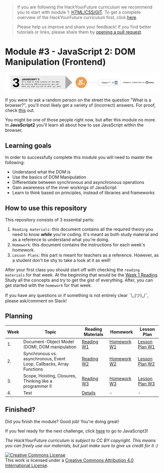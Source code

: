 > If you are following the HackYourFuture curriculum we recommend you to start with module 1: [HTML/CSS/GIT](https://github.com/HackYourFuture/HTML-CSS). To get a complete overview of the HackYourFuture curriculum first, click [here](https://github.com/HackYourFuture/curriculum).

> Please help us improve and share your feedback! If you find better tutorials or links, please share them by [opening a pull request](https://github.com/HackYourFuture/JavaScript1/pulls).

# Module #3 - JavaScript 2: DOM Manipulation (Frontend)

![JavaScript2](./assets/javascript2.png)

If you were to ask a random person on the street the question "What is a browser?", you'll most likely get a variety of (incorrect) answers. For proof, check [this](https://www.youtube.com/watch?v=o4MwTvtyrUQ) out.

You might be one of those people right now, but after this module no more. In **JavaScript2** you'll learn all about how to use JavaScript within the browser.

## Learning goals

In order to successfully complete this module you will need to master the following:

- Understand what the DOM is
- Use the basics of DOM Manipulation
- Differentiate between synchronous and asynchronous operations
- Gain awareness of the inner workings of JavaScript
- Learn to think based on principles, instead of libraries and frameworks

## How to use this repository

This repository consists of 3 essential parts:

1. `Reading materials`: this document contains all the required theory you need to know _**while**_ you're coding. It's meant as both study material and as a reference to understand what you're doing.
2. `Homework`: this document contains the instructions for each week's homework.
3. `Lesson Plans`: this part is meant for teachers as a reference. However, as a student don't be shy to take a look at it as well!

After your first class you should start off with checking the `reading materials` for that week. At the beginning that would be the [Week 1 Reading](/Week1/README.md). Study all the concepts and try to get the gist of everything. After, you can get started with the `homework` for that week.

If you have any questions or if something is not entirely clear ¯\\\_(ツ)\_/¯, please ask/comment on Slack!

## Planning

| Week | Topic                                                                | Reading Materials              | Homework                        | Lesson Plan                            |
| ---- | -------------------------------------------------------------------- | ------------------------------ | ------------------------------- | -------------------------------------- |
| 1.   | Document-Object Model (DOM), DOM manipulation                        | [Reading W1](/Week1/README.md) | [Homework W1](/Week1/MAKEME.md) | [Lesson Plan W1](/Week1/LESSONPLAN.md) |
| 2.   | Synchronous vs. asynchronous, Event Loop, Callbacks, Array Functions | [Reading W2](/Week2/README.md) | [Homework W2](/Week2/MAKEME.md) | [Lesson Plan W2](/Week1/LESSONPLAN.md) |
| 3.   | Scope, Hoisting, Closures, Thinking like a programmer II             | [Reading W3](/Week3/README.md) | [Homework W3](/Week3/MAKEME.md) | [Lesson Plan W3](/Week1/LESSONPLAN.md) |
| 4.   | Test                                                                 | [Details](/test/README.md)     | -                               | -                                      |

## Finished?

Did you finish the module? Good job! You're doing great!

If you feel ready for the next challenge, click [here](https://www.github.com/HackYourFuture/JavaScript3) to go to JavaScript3!

_The HackYourFuture curriculum is subject to CC BY copyright. This means you can freely use our materials, but just make sure to give us credit for it :)_

<a rel="license" href="http://creativecommons.org/licenses/by/4.0/"><img alt="Creative Commons License" style="border-width:0" src="https://i.creativecommons.org/l/by/4.0/88x31.png" /></a><br />This work is licensed under a <a rel="license" href="http://creativecommons.org/licenses/by/4.0/">Creative Commons Attribution 4.0 International License</a>.
